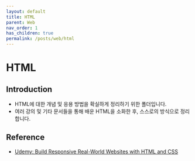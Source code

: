 ```yaml
---
layout: default
title: HTML
parent: Web
nav_order: 1
has_children: true
permalink: /posts/web/html
---
```


# HTML

## Introduction

- HTML에 대한 개념 및 응용 방법을 확실하게 정리하기 위한 폴더입니다.
- 여러 강의 및 기타 문서들을 통해 배운 HTML을 소화한 후, 스스로의 방식으로 정리합니다.

## Reference

- [Udemy: Build Responsive Real-World Websites with HTML and CSS](https://www.udemy.com/course/design-and-develop-a-killer-website-with-html5-and-css3/)
